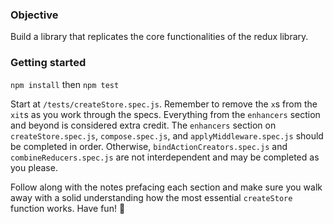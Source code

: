 ### Objective

Build a library that replicates the core functionalities of the redux library.

### Getting started

`npm install` then `npm test`

Start at `/tests/createStore.spec.js`. Remember to remove the `x`s from the `xit`s as you work through the specs. Everything from the `enhancers` section and beyond is considered extra credit. The `enhancers` section on `createStore.spec.js`, `compose.spec.js`, and `applyMiddleware.spec.js` should be completed in order. Otherwise, `bindActionCreators.spec.js` and `combineReducers.spec.js` are not interdependent and may be completed as you please.

Follow along with the notes prefacing each section and make sure you walk away with a solid understanding how the most essential `createStore` function works. Have fun! 🦆
